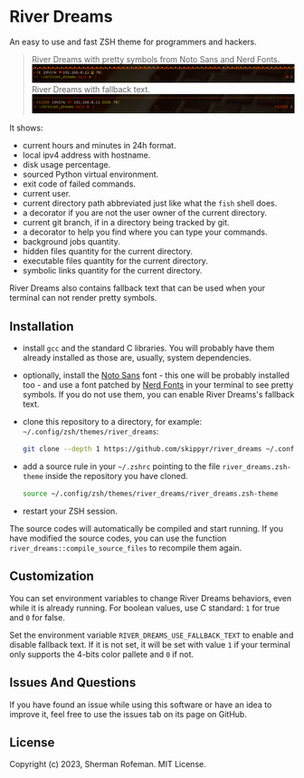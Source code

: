 # River Dreams

An easy to use and fast ZSH theme for programmers and hackers.

> River Dreams with pretty symbols from Noto Sans and Nerd Fonts.
![](images/image_0.png)
> River Dreams with fallback text.
![](images/image_1.png)

It shows:
+ current hours and minutes in 24h format.
+ local ipv4 address with hostname.
+ disk usage percentage.
+ sourced Python virtual environment.
+ exit code of failed commands.
+ current user.
+ current directory path abbreviated just like what the `fish` shell does.
+ a decorator if you are not the user owner of the current directory.
+ current git branch, if in a directory being tracked by git.
+ a decorator to help you find where you can type your commands.
+ background jobs quantity.
+ hidden files quantity for the current directory.
+ executable files quantity for the current directory.
+ symbolic links quantity for the current directory.

River Dreams also contains fallback text that can be used when your terminal can not render pretty symbols.


## Installation

+ install `gcc` and the standard C libraries. You will probably have them already installed as those are, usually, system dependencies.
+ optionally, install the [Noto Sans](https://fonts.google.com/noto/specimen/Noto+Sans) font - this one will be probably installed too - and use a font patched by [Nerd Fonts](https://github.com/ryanoasis/nerd-fonts) in your terminal to see pretty symbols. If you do not use them, you can enable River Dreams's fallback text.
+ clone this repository to a directory, for example: `~/.config/zsh/themes/river_dreams`:

	```bash
	git clone --depth 1 https://github.com/skippyr/river_dreams ~/.config/zsh/themes/river_dreams
	```

+ add a source rule in your `~/.zshrc` pointing to the file `river_dreams.zsh-theme` inside the repository you have cloned.

	```bash
	source ~/.config/zsh/themes/river_dreams/river_dreams.zsh-theme
	```

+ restart your ZSH session.

The source codes will automatically be compiled and start running. If you have modified the source codes, you can use the function `river_dreams::compile_source_files` to recompile them again.


## Customization

You can set environment variables to change River Dreams behaviors, even while it is already running. For boolean values, use C standard: `1` for true and `0` for false.

Set the environment variable `RIVER_DREAMS_USE_FALLBACK_TEXT` to enable and disable fallback text. If it is not set, it will be set with value `1` if your terminal only supports the 4-bits color pallete and `0` if not.


## Issues And Questions

If you have found an issue while using this software or have an idea to improve it, feel free to use the issues tab on its page on GitHub.


## License

Copyright (c) 2023, Sherman Rofeman. MIT License.

